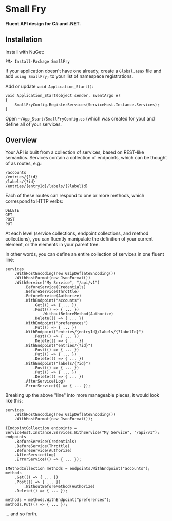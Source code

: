 # Small Fry
#### Fluent API design for C# and .NET.

## Installation

Install with NuGet:

    PM> Install-Package SmallFry

If your application doesn't have one already, create a `Global.asax` file and
add `using SmallFry;` to your list of namespace registrations.

Add or update `void Application_Start()`:

    void Application_Start(object sender, EventArgs e)
    {
        SmallFryConfig.RegisterServices(ServiceHost.Instance.Services);
    }

Open `~/App_Start/SmallFryConfig.cs` (which was created for you) and define
all of your services.

## Overview

Your API is built from a collection of services, based on REST-like semantics.
Services contain a collection of endpoints, which can be thought of as routes,
e.g.:

    /accounts
    /entries/{?id}
    /labels/{?id}
    /entries/{entryId}/labels/{?labelId}

Each of these routes can respond to one or more methods, which correspond to
HTTP verbs:

    DELETE
    GET
    POST
    PUT

At each level (service collections, endpoint collections, and method 
collections), you can fluently manipulate the definition of your current
element, or the elements in your parent tree.

In other words, you can define an entire collection of services in one
fluent line:

    services
        .WithHostEncoding(new GzipDeflateEncoding())
        .WithHostFormat(new JsonFormat())
        .WithService("My Service", "/api/v1")
            .BeforeService(Credentials)
            .BeforeService(Throttle)
            .BeforeService(Authorize)
            .WithEndpoint("accounts")
                .Get(() => { ... })
                .Post(() => { ... })
                    .WithoutBeforeMethod(Authorize)
                .Delete(() => { ... })
            .WithEndpoint("preferences")
                .Put(() => { ... })
            .WithEndpoint("entries/{entryId}/labels/{?labelId}")
                .Post(() => { ... })
                .Delete(() => { ... })
            .WithEndpoint("entries/{?id}")
                .Post(() => { ... })
                .Put(() => { ... })
                .Delete(() => { ... })
            .WithEndpoint("labels/{?id}")
                .Post(() => { ... })
                .Put(() => { ... })
                .Delete(() => { ... })
            .AfterService(Log)
            .ErrorService(() => { ... });

Breaking up the above "line" into more manageable pieces, it would look like
this:

    services
        .WithHostEncoding(new GzipDeflateEncoding())
        .WithHostFormat(new JsonFormat());

    IEndpointCollection endpoints = ServiceHost.Instance.Services.WithService("My Service", "/api/v1");
    endpoints
        .BeforeService(Credentials)
        .BeforeService(Throttle)
        .BeforeService(Authorize)
        .AfterService(Log)
        .ErrorService(() => { ... });

    IMethodCollection methods = endpoints.WithEndpoint("accounts");
    methods
        .Get(() => { ... })
        .Post(() => { ... })
            .WithoutBeforeMethod(Authorize)
        .Delete(() => { ... });

    methods = methods.WithEndpoint("preferences");
    methods.Put(() => { ... });

... and so forth.
